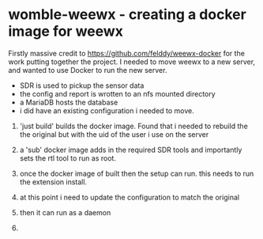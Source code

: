 # womble-weewx - creating a docker image for weewx

Firstly massive credit to 
https://github.com/felddy/weewx-docker for the work putting together the project. I needed to move weewx to a new server, and wanted to use Docker to run the new server. 

- SDR is used to pickup the sensor data
- the config and report is wrotten to an nfs mounted directory
- a MariaDB hosts the database
- i did have an existing configuration i needed to move.

1. 'just build' builds the docker image. Found that i needed to rebuild the the original but with the uid of the user i use on the server
2. a 'sub' docker image adds in the required SDR tools and importantly sets the rtl tool to run as root.
3. once the docker image of built then the setup can run. this needs to run the extension install.
4. at this point i need to update the configuration to match the original
5. then it can run as a daemon 

6. 
